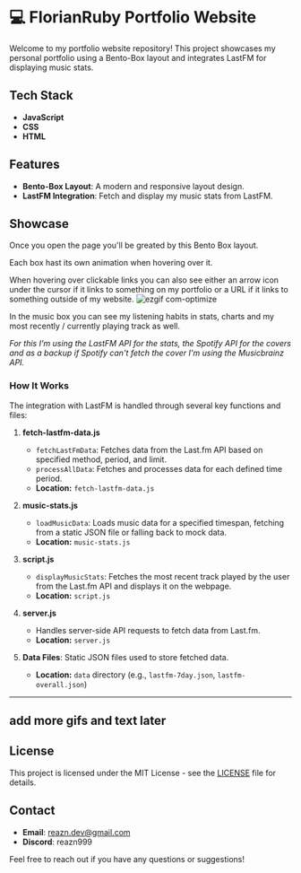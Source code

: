 # 💻 FlorianRuby Portfolio Website

Welcome to my portfolio website repository! This project showcases my personal portfolio using a Bento-Box layout and integrates LastFM for displaying music stats.

## Tech Stack

- **JavaScript**
- **CSS**
- **HTML**

## Features

- **Bento-Box Layout**: A modern and responsive layout design.
- **LastFM Integration**: Fetch and display my music stats from LastFM.

## Showcase

Once you open the page you'll be greated by this Bento Box layout.

Each box hast its own animation when hovering over it. 

When hovering over clickable links you can also see either an arrow icon under the cursor if it links to something on my portfolio or a URL if it links to something outside of my website.
![ezgif com-optimize](https://github.com/user-attachments/assets/5713757a-1c6b-4c08-ba7a-1066de9c6f2d)

In the music box you can see my listening habits in stats, charts and my most recently / currently playing track as well. 

*For this I'm using the LastFM API for the stats, the Spotify API for the covers and as a backup if Spotify can't fetch the cover I'm using the Musicbrainz API.*

### How It Works

The integration with LastFM is handled through several key functions and files:

1. **fetch-lastfm-data.js**
   - `fetchLastFmData`: Fetches data from the Last.fm API based on specified method, period, and limit.
   - `processAllData`: Fetches and processes data for each defined time period.
   - **Location:** `fetch-lastfm-data.js`

2. **music-stats.js**
   - `loadMusicData`: Loads music data for a specified timespan, fetching from a static JSON file or falling back to mock data.
   - **Location:** `music-stats.js`

3. **script.js**
   - `displayMusicStats`: Fetches the most recent track played by the user from the Last.fm API and displays it on the webpage.
   - **Location:** `script.js`

4. **server.js**
   - Handles server-side API requests to fetch data from Last.fm.
   - **Location:** `server.js`

5. **Data Files**: Static JSON files used to store fetched data.
   - **Location:** `data` directory (e.g., `lastfm-7day.json`, `lastfm-overall.json`)


---
add more gifs and text later
--
## License

This project is licensed under the MIT License - see the [LICENSE](LICENSE) file for details.

## Contact

- **Email**: reazn.dev@gmail.com
- **Discord**: reazn999

Feel free to reach out if you have any questions or suggestions!
